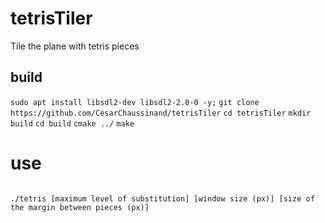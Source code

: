 # tetrisTiler
Tile the plane with tetris pieces

## build

`sudo apt install libsdl2-dev libsdl2-2.0-0 -y;`
`git clone https://github.com/CesarChaussinand/tetrisTiler`
`cd tetrisTiler`
`mkdir build`
`cd build`
`cmake ../`
`make`

# use

<code>
./tetris [maximum level of substitution] [window size (px)] [size of the margin between pieces (px)]
  </code>
